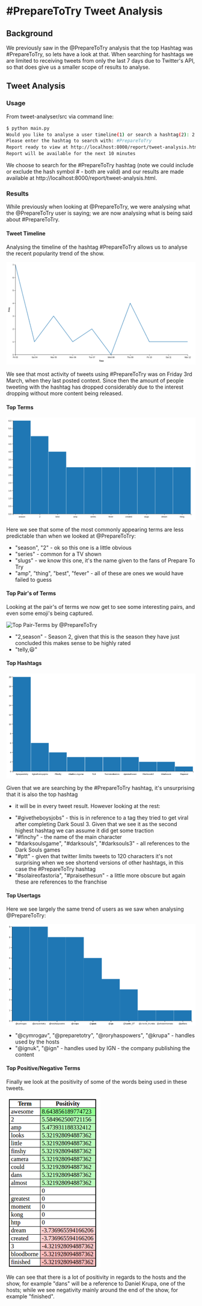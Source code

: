 # #PrepareToTry Tweet Analysis

## Background

We previously saw in the @PrepareToTry analysis that the top Hashtag was #PrepareToTry, so lets have a look at that. When
searching for hashtags we are limited to receiving tweets from only the last 7 days due to Twitter's API, so that does give
us a smaller scope of results to analyse.

## Tweet Analysis

### Usage

From tweet-analyser/src via command line:
```bash
$ python main.py
Would you like to analyse a user timeline(1) or search a hashtag(2): 2
Please enter the hashtag to search with: #PrepareToTry
Report ready to view at http://localhost:8000/report/tweet-analysis.html
Report will be available for the next 10 minutes
```

We choose to search for the #PrepareToTry hashtag (note we could include or exclude the hash symbol # - both are valid) and
our results are made available at http://localhost:8000/report/tweet-analysis.html.

### Results

While previously when looking at @PrepareToTry, we were analysing what the @PrepareToTry user is saying; we are now analysing
what is being said about #PrepareToTry.

#### Tweet Timeline

Analysing the timeline of the hashtag #PrepareToTry allows us to analyse the recent popularity trend of the show.

![Tweet Timeline](images/PTT_timeline.png)

We see that most activity of tweets using #PrepareToTry was on Friday 3rd March, when they last posted context.
Since then the amount of people tweeting with the hashtag has dropped considerably due to the interest dropping
without more content being released.

#### Top Terms

![Top Terms by @PrepareToTry](images/PTT_top_terms.png)

Here we see that some of the most commonly appearing terms are less predictable than when we looked at @PrepareToTry:
 * "season", "2" - ok so this one is a little obvious
 * "series" - common for a TV shown
 * "slugs" - we know this one, it's the name given to the fans of Prepare To Try
 * "amp", "thing", "best", "fever" - all of these are ones we would have failed to guess

#### Top Pair's of Terms

Looking at the pair's of terms we now get to see some interesting pairs, and even some emoji's being captured.

![Top Pair-Terms by @PrepareToTry](images/PTT_top_pairs.png)

* "2,season" - Season 2, given that this is the season they have just concluded this makes sense to be highly rated
* "telly,:smiley:"

#### Top Hashtags

![Top Hashtags by @PrepareToTry](images/PTT_top_hashtags.png)

Given that we are searching by the #PrepareToTry hashtag, it's unsurprising that it is also the top hashtag
- it will be in every tweet result.  However looking at the rest:
* "#givetheboysjobs" - this is in reference to a tag they tried to get viral after completing Dark Sousl 3.  Given
that we see it as the second highest hashtag we can assume it did get some traction
* "#finchy" - the name of the main character
* "#darksoulsgame", "#darksouls", "#darksouls3" - all references to the Dark Souls games
* "#ptt" - given that twitter limits tweets to 120 characters it's not surprising when we see shortend versions of
other hashtags, in this case the #PrepareToTry hashtag
* "#solaireofastoria", "#praisethesun" - a little more obscure but again these are references to the franchise

#### Top Usertags

Here we see largely the same trend of users as we saw when analysing @PrepareToTry:

![Top Userstags by @PrepareToTry](images/PTT_top_users.png)

* "@cymrogav", "@preparetotry", "@roryhaspowers", "@krupa" - handles used by the hosts
* "@ignuk", "@ign" - handles used by IGN - the company publishing the content

#### Top Positive/Negative Terms

Finally we look at the positivity of some of the words being used in these tweets.

![Top Positive/Negative Terms by @PrepareToTry](images/term_positivity.png)

We can see that there is a lot of positivity in regards to the hosts and the show, for example "dans" will be a
reference to Daniel Krupa, one of the hosts; while we see negativity mainly around the end of the show, for example
"finished".
